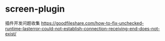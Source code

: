# screen-plugin

插件开发问题收集
https://goodfileshare.com/how-to-fix-unchecked-runtime-lasterror-could-not-establish-connection-receiving-end-does-not-exist/